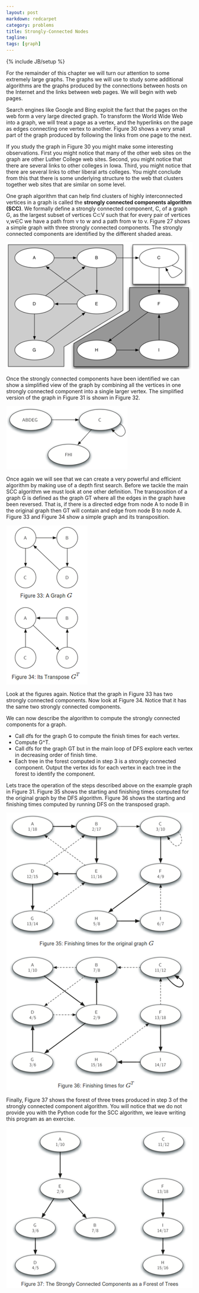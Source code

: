 ```yaml
---
layout: post
markdown: redcarpet
category: problems
title: Strongly-Connected Nodes
tagline:
tags: [graph]
---
```

{% include JB/setup %}

For the remainder of this chapter we will turn our attention to some extremely large graphs. The graphs we will use to study some additional algorithms are the graphs produced by the connections between hosts on the Internet and the links between web pages. We will begin with web pages.

Search engines like Google and Bing exploit the fact that the pages on the web form a very large directed graph. To transform the World Wide Web into a graph, we will treat a page as a vertex, and the hyperlinks on the page as edges connecting one vertex to another. Figure 30 shows a very small part of the graph produced by following the links from one page to the next.


If you study the graph in Figure 30 you might make some interesting observations. First you might notice that many of the other web sites on the graph are other Luther College web sites. Second, you might notice that there are several links to other colleges in Iowa. Third, you might notice that there are several links to other liberal arts colleges. You might conclude from this that there is some underlying structure to the web that clusters together web sites that are similar on some level.

One graph algorithm that can help find clusters of highly interconnected vertices in a graph is called the **strongly connected components algorithm (SCC)**. We formally define a strongly connected component, C, of a graph G, as the largest subset of vertices C⊂V such that for every pair of vertices v,w∈C we have a path from v to w and a path from w to v. Figure 27 shows a simple graph with three strongly connected components. The strongly connected components are identified by the different shaded areas.

![Figure 31: A Directed Graph with Three Strongly Connected Components](/img/PSADS_31.png)

Once the strongly connected components have been identified we can show a simplified view of the graph by combining all the vertices in one strongly connected component into a single larger vertex. The simplified version of the graph in Figure 31 is shown in Figure 32.

![Figure 32: The Reduced Graph](/img/PSADS_32.png)

Once again we will see that we can create a very powerful and efficient algorithm by making use of a depth first search. Before we tackle the main SCC algorithm we must look at one other definition. The transposition of a graph G is defined as the graph GT where all the edges in the graph have been reversed. That is, if there is a directed edge from node A to node B in the original graph then GT will contain and edge from node B to node A. Figure 33 and Figure 34 show a simple graph and its transposition.

![Figure 33-34: Graph G and its Transpose G^T](/img/PSADS_33-34.png)

Look at the figures again. Notice that the graph in Figure 33 has two strongly connected components. Now look at Figure 34. Notice that it has the same two strongly connected components.

We can now describe the algorithm to compute the strongly connected components for a graph.

- Call dfs for the graph G to compute the finish times for each vertex.
- Compute G^T.
- Call dfs for the graph GT but in the main loop of DFS explore each vertex in decreasing order of finish time.
- Each tree in the forest computed in step 3 is a strongly connected component. Output the vertex ids for each vertex in each tree in the forest to identify the component.

Lets trace the operation of the steps described above on the example graph in Figure 31. Figure 35 shows the starting and finishing times computed for the original graph by the DFS algorithm. Figure 36 shows the starting and finishing times computed by running DFS on the transposed graph.

![Figure 35-36](/img/PSADS_35-36.png)

Finally, Figure 37 shows the forest of three trees produced in step 3 of the strongly connected component algorithm. You will notice that we do not provide you with the Python code for the SCC algorithm, we leave writing this program as an exercise.

![Figure 37: The Strongly Connected Components as a Forest of Trees](/img/PSADS_37.png)